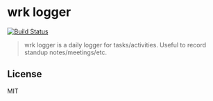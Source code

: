 # wrk logger

[![Build Status](https://travis-ci.org/djalmaaraujo/wrk.svg?branch=master)](https://travis-ci.org/djalmaaraujo/wrk)

> wrk logger is a daily logger for tasks/activities. Useful to record standup notes/meetings/etc.

## License

MIT